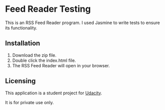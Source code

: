 # Feed Reader Testing

This is an RSS Feed Reader program. I used Jasmine to write tests to ensure its functionality.

## Installation

1. Download the zip file.
2. Double click the index.html file.
3. The RSS Feed Reader will open in your browser.

## Licensing

This application is a student project for [Udacity](www.udacity.com).

It is for private use only.

